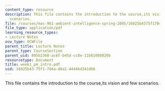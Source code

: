 ```yaml
---
content_type: resource
description: This file contains the introduction to the course,its vision and few
  scenarios.
file: /courses/mas-961-ambient-intelligence-spring-2005/16025b4375f1704ad8a1d444bd341db6_week1_pm_intro.pdf
file_type: application/pdf
learning_resource_types:
- Lecture Notes
ocw_type: OCWFile
parent_title: Lecture Notes
parent_type: CourseSection
parent_uid: 895b2368-ac6f-b45d-cc8e-11b61088020b
resourcetype: Document
title: week1_pm_intro.pdf
uid: 16025b43-75f1-704a-d8a1-d444bd341db6
---
```

This file contains the introduction to the course,its vision and few scenarios.

